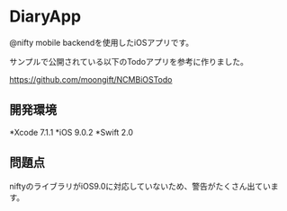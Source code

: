 # DiaryApp
@nifty mobile backendを使用したiOSアプリです。

サンプルで公開されている以下のTodoアプリを参考に作りました。

https://github.com/moongift/NCMBiOSTodo

## 開発環境
*Xcode 7.1.1
*iOS 9.0.2
*Swift 2.0

## 問題点
niftyのライブラリがiOS9.0に対応していないため、警告がたくさん出ています。
